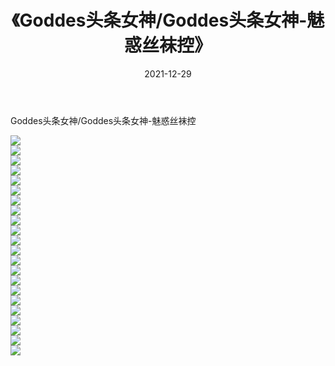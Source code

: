 ﻿---
layout: post
title:  《Goddes头条女神/Goddes头条女神-魅惑丝袜控》
date:   2021-12-29
img: http://img.660000.xyz/Sharelink/网络美图/2021/Goddes头条女神/Goddes头条女神-魅惑丝袜控/000.jpg
categories: [美女, 清纯, 唯美]
---

Goddes头条女神/Goddes头条女神-魅惑丝袜控

 ![](http://img.660000.xyz/Sharelink/网络美图/2021/Goddes头条女神/Goddes头条女神-魅惑丝袜控/001.jpg) <br>![](http://img.660000.xyz/Sharelink/网络美图/2021/Goddes头条女神/Goddes头条女神-魅惑丝袜控/002.jpg) <br>![](http://img.660000.xyz/Sharelink/网络美图/2021/Goddes头条女神/Goddes头条女神-魅惑丝袜控/003.jpg) <br>![](http://img.660000.xyz/Sharelink/网络美图/2021/Goddes头条女神/Goddes头条女神-魅惑丝袜控/004.jpg) <br>![](http://img.660000.xyz/Sharelink/网络美图/2021/Goddes头条女神/Goddes头条女神-魅惑丝袜控/005.jpg) <br>![](http://img.660000.xyz/Sharelink/网络美图/2021/Goddes头条女神/Goddes头条女神-魅惑丝袜控/006.jpg) <br>![](http://img.660000.xyz/Sharelink/网络美图/2021/Goddes头条女神/Goddes头条女神-魅惑丝袜控/007.jpg) <br>![](http://img.660000.xyz/Sharelink/网络美图/2021/Goddes头条女神/Goddes头条女神-魅惑丝袜控/008.jpg) <br>![](http://img.660000.xyz/Sharelink/网络美图/2021/Goddes头条女神/Goddes头条女神-魅惑丝袜控/009.jpg) <br>![](http://img.660000.xyz/Sharelink/网络美图/2021/Goddes头条女神/Goddes头条女神-魅惑丝袜控/010.jpg) <br>![](http://img.660000.xyz/Sharelink/网络美图/2021/Goddes头条女神/Goddes头条女神-魅惑丝袜控/011.jpg) <br>![](http://img.660000.xyz/Sharelink/网络美图/2021/Goddes头条女神/Goddes头条女神-魅惑丝袜控/012.jpg) <br>![](http://img.660000.xyz/Sharelink/网络美图/2021/Goddes头条女神/Goddes头条女神-魅惑丝袜控/013.jpg) <br>![](http://img.660000.xyz/Sharelink/网络美图/2021/Goddes头条女神/Goddes头条女神-魅惑丝袜控/014.jpg) <br>![](http://img.660000.xyz/Sharelink/网络美图/2021/Goddes头条女神/Goddes头条女神-魅惑丝袜控/015.jpg) <br>![](http://img.660000.xyz/Sharelink/网络美图/2021/Goddes头条女神/Goddes头条女神-魅惑丝袜控/016.jpg) <br>![](http://img.660000.xyz/Sharelink/网络美图/2021/Goddes头条女神/Goddes头条女神-魅惑丝袜控/017.jpg) <br>![](http://img.660000.xyz/Sharelink/网络美图/2021/Goddes头条女神/Goddes头条女神-魅惑丝袜控/018.jpg) <br>![](http://img.660000.xyz/Sharelink/网络美图/2021/Goddes头条女神/Goddes头条女神-魅惑丝袜控/019.jpg) <br>![](http://img.660000.xyz/Sharelink/网络美图/2021/Goddes头条女神/Goddes头条女神-魅惑丝袜控/020.jpg) <br>![](http://img.660000.xyz/Sharelink/网络美图/2021/Goddes头条女神/Goddes头条女神-魅惑丝袜控/021.jpg) <br>![](http://img.660000.xyz/Sharelink/网络美图/2021/Goddes头条女神/Goddes头条女神-魅惑丝袜控/022.jpg) <br>